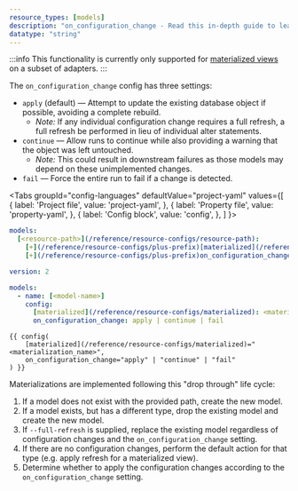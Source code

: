 ```yaml
---
resource_types: [models]
description: "on_configuration_change - Read this in-depth guide to learn about configuration change monitoring in dbt."
datatype: "string"
---
```


:::info
This functionality is currently only supported for [materialized views](/docs/build/materializations#materialized-view) on a subset of adapters.
:::

The `on_configuration_change` config has three settings:
- `apply` (default) &mdash; Attempt to update the existing database object if possible, avoiding a complete rebuild.
  - *Note:* If any individual configuration change requires a full refresh, a full refresh be performed in lieu of individual alter statements.
- `continue` &mdash; Allow runs to continue while also providing a warning that the object was left untouched.
  - *Note:* This could result in downstream failures as those models may depend on these unimplemented changes.
- `fail` &mdash; Force the entire run to fail if a change is detected.

<Tabs
  groupId="config-languages"
  defaultValue="project-yaml"
  values={[
    { label: 'Project file', value: 'project-yaml', },
    { label: 'Property file', value: 'property-yaml', },
    { label: 'Config block', value: 'config', },
  ]
}>


<TabItem value="project-yaml">

<File name='dbt_project.yml'>

```yaml
models:
  [<resource-path>](/reference/resource-configs/resource-path):
    [+](/reference/resource-configs/plus-prefix)[materialized](/reference/resource-configs/materialized): <materialization_name>
    [+](/reference/resource-configs/plus-prefix)on_configuration_change: apply | continue | fail
```

</File>

</TabItem>


<TabItem value="property-yaml">

<File name='models/properties.yml'>

```yaml
version: 2

models:
  - name: [<model-name>]
    config:
      [materialized](/reference/resource-configs/materialized): <materialization_name>
      on_configuration_change: apply | continue | fail
```

</File>

</TabItem>


<TabItem value="config">

<File name='models/<model_name>.sql'>

```jinja
{{ config(
    [materialized](/reference/resource-configs/materialized)="<materialization_name>",
    on_configuration_change="apply" | "continue" | "fail"
) }}
```

</File>

</TabItem>

</Tabs>

Materializations are implemented following this "drop through" life cycle:
1. If a model does not exist with the provided path, create the new model.
2. If a model exists, but has a different type, drop the existing model and create the new model. 
3. If `--full-refresh` is supplied, replace the existing model regardless of configuration changes and the `on_configuration_change` setting.
4. If there are no configuration changes, perform the default action for that type (e.g. apply refresh for a materialized view).
5. Determine whether to apply the configuration changes according to the `on_configuration_change` setting.
